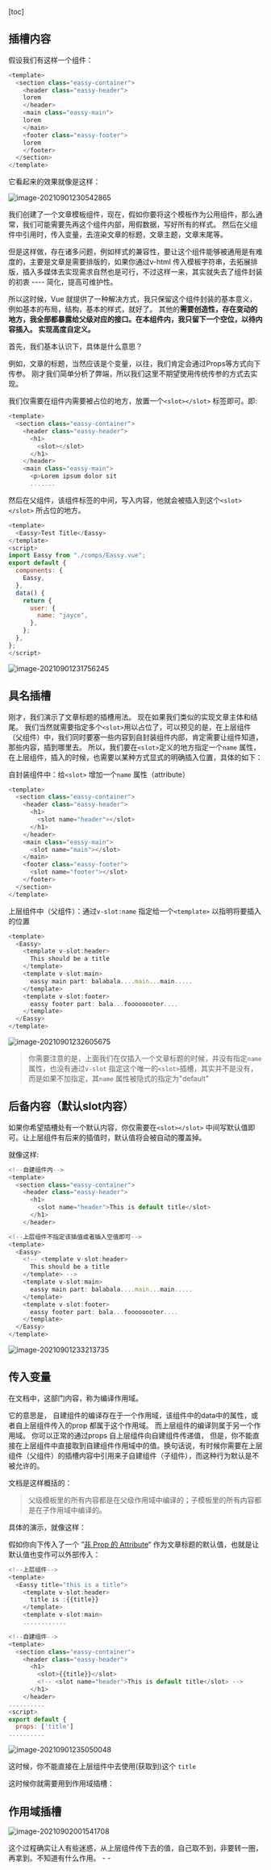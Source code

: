 [toc]

## 插槽内容

假设我们有这样一个组件：

```javascript
<template>
  <section class="eassy-container">
    <header class="eassy-header">
	lorem
    </header>
    <main class="eassy-main">
    lorem
    </main>
    <footer class="eassy-footer">
	lorem
    </footer>
  </section>
</template>
```

它看起来的效果就像是这样：

![image-20210901230542865]([Vue深入组件]：Slot插槽.assets/image-20210901230542865.png)

我们创建了一个文章模板组件，现在，假如你要将这个模板作为公用组件，那么通常，我们可能需要先再这个组件内部，用假数据，写好所有的样式。 然后在父组件中引用时，传入变量，去渲染文章的标题，文章主题，文章末尾等。 

但是这样做，存在诸多问题，例如样式的兼容性，要让这个组件能够被通用是有难度的，主要是文章是需要排版的，如果你通过v-html 传入模板字符串，去拓展排版，插入多媒体去实现需求自然也是可行，不过这样一来，其实就失去了组件封装的初衷 ---- 简化，提高可维护性。 

所以这时候，Vue 就提供了一种解决方式，我只保留这个组件封装的基本意义，例如基本的布局，结构，基本的样式，就好了。 其他的**需要创造性，存在变动的地方，我全部都暴露给父级对应的接口。在本组件内，我只留下一个空位，以待内容插入。 实现高度自定义。**

首先，我们基本认识下，具体是什么意思？

例如，文章的标题，当然应该是个变量，以往，我们肯定会通过Props等方式向下传参。 刚才我们简单分析了弊端，所以我们这里不期望使用传统传参的方式去实现。 

我们仅需要在组件内需要被占位的地方，放置一个`<slot></slot>` 标签即可。即:

```javascript
<template>
  <section class="eassy-container">
    <header class="eassy-header">
      <h1>
        <slot></slot>
      </h1>
    </header>
    <main class="eassy-main">
      <p>Lorem ipsum dolor sit
      .......
```

然后在父组件，该组件标签的中间，写入内容，他就会被插入到这个`<slot></slot>` 所占位的地方。

```javascript
<template>
  <Eassy>Test Title</Eassy>
</template>
<script>
import Eassy from "./comps/Eassy.vue";
export default {
  components: {
    Eassy,
  },
  data() {
    return {
      user: {
        name: "jayce",
      },
    };
  },
};
</script>
```

![image-20210901231756245]([Vue深入组件]：Slot插槽.assets/image-20210901231756245.png)



## 具名插槽

刚才，我们演示了文章标题的插槽用法。 现在如果我们类似的实现文章主体和结尾。 我们当然就需要指定多个`<slot>`用以占位了，可以预见的是，在上层组件（父组件）中，我们同时要塞一些内容到自封装组件内部，肯定需要让组件知道，那些内容，插到哪里去。 所以，我们要在`<slot>`定义的地方指定一个`name` 属性， 在上层组件，插入的时候，也需要以某种方式显式的明确插入位置，具体的如下：

自封装组件中：给`<slot>` 增加一个`name` 属性（attribute）

```javascript
<template>
  <section class="eassy-container">
    <header class="eassy-header">
      <h1>
        <slot name="header"></slot>
      </h1>
    </header>
    <main class="eassy-main">
      <slot name="main"></slot>
    </main>
    <footer class="eassy-footer">
      <slot name="footer"></slot>
    </footer>
  </section>
</template>
```

上层组件中（父组件）：通过`v-slot:name`  指定给一个`<template>` 以指明将要插入的位置

```javascript
<template>
  <Eassy>
    <template v-slot:header>
      This should be a title
    </template>
    <template v-slot:main>
      eassy main part: balabala....main...main.....
    </template>
    <template v-slot:footer>
      eassy footer part: bala...foooooooter....
    </template>
  </Eassy>
</template>
```

![image-20210901232605675]([Vue深入组件]：Slot插槽.assets/image-20210901232605675.png)

> 你需要注意的是，上面我们在仅插入一个文章标题的时候，并没有指定`name` 属性，也没有通过`v-slot` 指定这个唯一的`<slot>`插槽，其实并不是没有，而是如果不加指定，其`name` 属性被隐式的指定为"default"

## 后备内容（默认slot内容）

如果你希望插槽处有一个默认内容，你仅需要在`<slot></slot>` 中间写默认值即可。让上层组件有后来的插值时，默认值将会被自动的覆盖掉。

就像这样:

```javascript
<!--自建组件内-->
<template>
  <section class="eassy-container">
    <header class="eassy-header">
      <h1>
        <slot name="header">This is default title</slot>
      </h1>
    </header>
```

```javascript
<!--上层组件不指定该插值或者插入空值即可-->
<template>
  <Eassy>
    <!-- <template v-slot:header>
      This should be a title
    </template> -->
    <template v-slot:main>
      eassy main part: balabala....main...main.....
    </template>
    <template v-slot:footer>
      eassy footer part: bala...foooooooter....
    </template>
  </Eassy>
</template>    
```

![image-20210901233213735]([Vue深入组件]：Slot插槽.assets/image-20210901233213735.png)



## 传入变量

在文档中，这部门内容，称为编译作用域。 

它的意思是， 自建组件的编译存在于一个作用域，该组件中的data中的属性，或者自上层组件传入的prop 都属于这个作用域。  而上层组件的编译则属于另一个作用域。  你可以正常的通过props 自上层组件向自建组件传递值， 但是，你不能直接在上层组件中直接取到自建组件作用域中的值。换句话说，有时候你需要在上层组件（父组件）的插槽内容中引用来子自建组件（子组件），而这种行为默认是不被允许的。

文档是这样概括的：

> 父级模板里的所有内容都是在父级作用域中编译的；子模板里的所有内容都是在子作用域中编译的。

具体的演示，就像这样：

假如你向下传入了一个 ”[非 Prop 的 Attribute](https://cn.vuejs.org/v2/guide/components-props.html#非-Prop-的-Attribute)“  作为文章标题的默认值，也就是让默认值也变作可以外部传入：

```javascript
<!--上层组件-->
<template>
  <Eassy title="this is a title">
    <template v-slot:header>
      title is :{{title}}
    </template>
    <template v-slot:main>
	............
```

```javascript
<!--自建组件-->
<template>
  <section class="eassy-container">
    <header class="eassy-header">
      <h1>
        <slot>{{title}}</slot>
        <!-- <slot name="header">This is default title</slot> -->
      </h1>
    </header>
..........
<script>
export default {
  props: ['title']
..........
```

![image-20210901235050048]([Vue深入组件]：Slot插槽.assets/image-20210901235050048.png)

这时候，你不能直接在上层组件中去使用(获取到)这个 `title`



这时候你就需要用到作用域插槽：

## 作用域插槽

![image-20210902001541708]([Vue深入组件]：Slot插槽.assets/image-20210902001541708.png)

这个过程确实让人有些迷惑，从上层组件传下去的值，自己取不到，非要转一圈，再拿到。不知道有什么作用。 - - 

